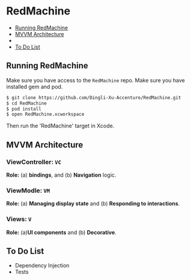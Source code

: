 # RedMachine
- [Running RedMachine](#running-redMachine)
- [MVVM Architecture](#mvvm-architecture)
- [](#)
- [To Do List](#to-do-list)



## Running RedMachine
Make sure you have access to the `RedMachine` repo.
Make sure you have installed gem and pod.

```sh
$ git clone https://github.com/Dingli-Xu-Accenture/RedMachine.git
$ cd RedMachine
$ pod install
$ open RedMachine.xcworkspace
```

Then run the 'RedMachine' target in Xcode.

## MVVM Architecture
### ViewController: `VC`
**Role:** (a) **bindings**, and (b) **Navigation** logic. 


### ViewModle: `VM`
**Role:**  (a) **Managing display state** and (b) **Responding to interactions**.  

### Views:  `V` 
**Role:** (a)**UI components** and (b) **Decorative**.

## To Do List
- Dependency Injection
- Tests






